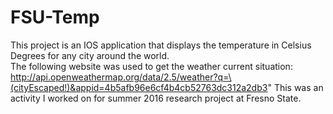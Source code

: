 # FSU-Temp
This project is an IOS application that displays the temperature in Celsius Degrees for any city around the world.  
The following website was used to get the weather current situation: http://api.openweathermap.org/data/2.5/weather?q=\(cityEscaped!)&appid=4b5afb96e6cf4b4cb52763dc312a2db3"
This was an activity I worked on for summer 2016 research project at Fresno State. 
